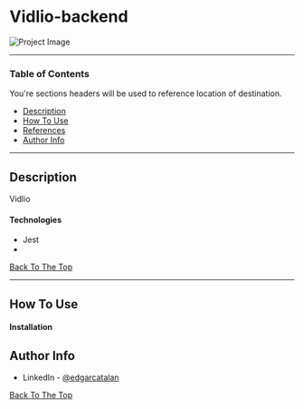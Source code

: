 # Vidlio-backend

![Project Image](project-image-url)


---

### Table of Contents
You're sections headers will be used to reference location of destination.

- [Description](#description)
- [How To Use](#how-to-use)
- [References](#references)
- [Author Info](#author-info)

---

## Description

Vidlio


#### Technologies

- Jest
-

[Back To The Top](#read-me-template)

---

## How To Use

#### Installation

## Author Info

- LinkedIn - [@edgarcatalan](https://www.linkedin.com/in/edgarcatalan10/)

[Back To The Top](#read-me-template)
